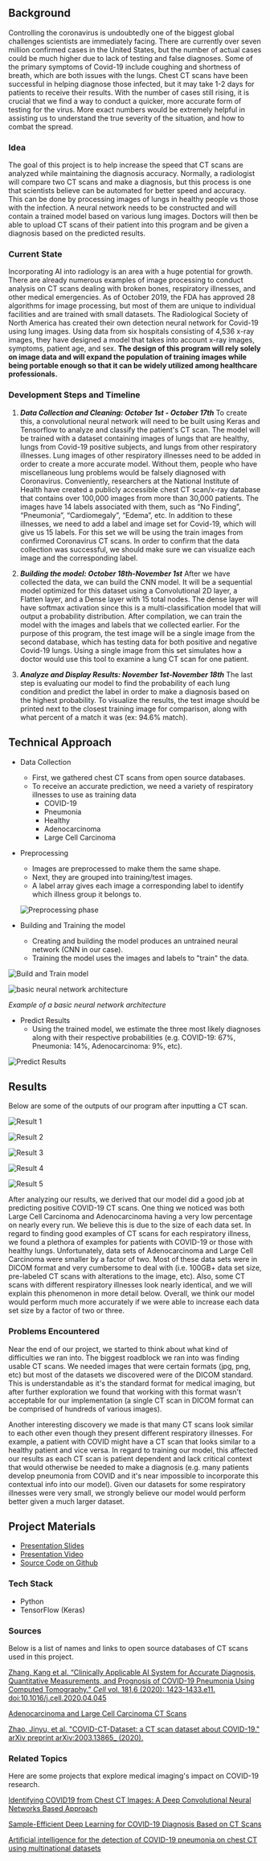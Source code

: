 
## Background
Controlling the coronavirus is undoubtedly one of the biggest global challenges scientists are immediately facing. There are currently over seven million confirmed cases in the United States, but the number of actual cases could be much higher due to lack of testing and false diagnoses. Some of the primary symptoms of Covid-19 include coughing and shortness of breath, which are both issues with the lungs. Chest CT scans have been successful in helping diagnose those infected, but it may take 1-2 days for patients to receive their results. With the number of cases still rising, it is crucial that we find a way to conduct a quicker, more accurate form of testing for the virus. More exact numbers would be extremely helpful in assisting us to understand the true severity of the situation, and how to combat the spread.

### Idea

The goal of this project is to help increase the speed that CT scans are analyzed while maintaining the diagnosis accuracy. Normally, a radiologist will compare two CT scans and make a diagnosis, but this process is one that scientists believe can be automated for better speed and accuracy. This can be done by processing images of lungs in healthy people vs those with the infection. A neural network needs to be constructed and will contain a trained model based on various lung images. Doctors will then be able to upload CT scans of their patient into this program and be given a diagnosis based on the predicted results.

### Current State

Incorporating AI into radiology is an area with a huge potential for growth. There are already numerous examples of image processing to conduct analysis on CT scans dealing with broken bones, respiratory illnesses, and other medical emergencies. As of October 2019, the FDA has approved 28 algorithms for image processing, but most of them are unique to individual facilities and are trained with small datasets. The Radiological Society of North America has created their own detection neural network for Covid-19 using lung images. Using data from six hospitals consisting of 4,536 x-ray images, they have designed a model that takes into account x-ray images, symptoms, patient age, and sex. **The design of this program will rely solely on image data and will expand the population of training images while being portable enough so that it can be widely utilized among healthcare professionals.**

### Development Steps and Timeline

 1. ***Data Collection and Cleaning: October 1st - October 17th***
    To create this, a convolutional neural network will need to be built using Keras and Tensorflow to analyze and classify the patient's CT scan. The model will be trained with a dataset containing images of lungs that are healthy, lungs from Covid-19 positive subjects, and lungs from other respiratory illnesses. Lung images of other respiratory illnesses need to be added in order to create a more accurate model. Without them, people who have miscellaneous lung problems would be falsely diagnosed with Coronavirus. Conveniently, researchers at the National Institute of Health have created a publicly accessible chest CT scan/x-ray database that contains over 100,000 images from more than 30,000 patients. The images have 14 labels associated with them, such as “No Finding”, “Pneumonia”, “Cardiomegaly”, “Edema”, etc. In addition to these illnesses, we need to add a label and image set for Covid-19, which will give us 15 labels. For this set we will be using the train images from confirmed Coronavirus CT scans. In order to confirm that the data collection was successful, we should make sure we can visualize each image and the corresponding label.

2.  ***Building the model: October 18th-November 1st***
    After we have collected the data, we can build the CNN model. It will be a sequential model optimized for this dataset using a Convolutional 2D layer, a Flatten layer, and a Dense layer with 15 total nodes. The dense layer will have softmax activation since this is a multi-classification model that will output a probability distribution. After compilation, we can train the model with the images and labels that we collected earlier. For the purpose of this program, the test image will be a single image from the second database, which has testing data for both positive and negative Covid-19 lungs. Using a single image from this set simulates how a doctor would use this tool to examine a lung CT scan for one patient.
3. ***Analyze and Display Results: November 1st-November 18th***
    The last step is evaluating our model to find the probability of each lung condition and predict the label in order to make a diagnosis based on the highest probability. To visualize the results, the test image should be printed next to the closest training image for comparison, along with what percent of a match it was (ex: 94.6% match).

## Technical Approach

 - Data Collection
	 - First, we gathered chest CT scans from open source databases.
	 - To receive an accurate prediction, we need a variety of respiratory illnesses to use as training data
		 - COVID-19
		 - Pneumonia
		 - Healthy
		 - Adenocarcinoma
		 - Large Cell Carcinoma
 - Preprocessing
	 - Images are preprocessed to make them the same shape.
	 - Next, they are grouped into training/test images.
	 - A label array gives each image a corresponding label to identify which illness group it belongs to.
	 
	 ![Preprocessing phase](https://i.imgur.com/4h25i3J.png)

 - Building and Training the model
	 - Creating and building the model produces an untrained neural network (CNN in our case).
	 - Training the model uses the images and labels to "train" the data.

![Build and Train model](https://i.imgur.com/7Q3lWM9.png)

![basic neural network architecture](https://i.imgur.com/60TC6W4.png)
  
*Example of a basic neural network architecture*
 - Predict Results
	 - Using the trained model, we estimate the three most likely diagnoses along with their respective probabilities (e.g. COVID-19: 67%, Pneumonia: 14%, Adenocarcinoma: 9%, etc).
	
![Predict Results](https://i.imgur.com/bmCkDdO.png)

## Results
Below are some of the outputs of our program after inputting a CT scan.

![Result 1](https://i.imgur.com/PvdOZ6U.png)

![Result 2](https://i.imgur.com/Rgm0L6J.png)

![Result 3](https://i.imgur.com/ol9RDMx.png)

![Result 4](https://i.imgur.com/EG8J30U.png)

![Result 5](https://i.imgur.com/YhVFiBw.png)

After analyzing our results, we derived that our model did a good job at predicting positive COVID-19 CT scans. One thing we noticed was both Large Cell Carcinoma and Adenocarcinoma having a very low percentage on nearly every run. We believe this is due to the size of each data set. In regard to finding good examples of CT scans for each respiratory illness, we found a plethora of examples for patients with COVID-19 or those with healthy lungs. Unfortunately, data sets of Adenocarcinoma and Large Cell Carcinoma were smaller by a factor of two. Most of these data sets were in DICOM format and very cumbersome to deal with (i.e. 100GB+ data set size, pre-labeled CT scans with alterations to the image, etc). Also, some CT scans with different respiratory illnesses look nearly identical, and we will explain this phenomenon in more detail below. Overall, we think our model would perform much more accurately if we were able to increase each data set size by a factor of two or three.

### Problems Encountered
Near the end of our project, we started to think about what kind of difficulties we ran into. The biggest roadblock we ran into was finding usable CT scans. We needed images that were certain formats (jpg, png, etc) but most of the datasets we discovered were of the DICOM standard. This is understandable as it's the standard format for medical imaging, but after further exploration we found that working with this format wasn't acceptable for our implementation (a single CT scan in DICOM format can be comprised of hundreds of various images).

Another interesting discovery we made is that many CT scans look similar to each other even though they present different respiratory illnesses. For example, a patient with COVID might have a CT scan that looks similar to a healthy patient and vice versa. In regard to training our model, this affected our results as each CT scan is patient dependent and lack critical context that would otherwise be needed to make a diagnosis (e.g. many patients develop pneumonia from COVID and it's near impossible to incorporate this contextual info into our model). Given our datasets for some respiratory illnesses were very small, we strongly believe our model would perform better given a much larger dataset.

## Project Materials

 - [Presentation Slides](https://docs.google.com/presentation/d/1nr-n63nrJ9jsreuh-RTk1XlCcX8rok-jeBqi4GhL3zY/edit?usp=sharing)
 - [Presentation Video](https://drive.google.com/file/d/1iFuPBp_VFopdzyHgY0gxxrm1S4wjgs4a/view?usp=sharing)
 - [Source Code on Github](https://github.com/sgronseth/CovidLungAnalysis)

### Tech Stack
 - Python
 - TensorFlow (Keras)

### Sources
Below is a list of names and links to open source databases of CT scans used in this project.

[Zhang, Kang et al. “Clinically Applicable AI System for Accurate Diagnosis, Quantitative Measurements, and Prognosis of COVID-19 Pneumonia Using Computed Tomography.” _Cell_ vol. 181,6 (2020): 1423-1433.e11. doi:10.1016/j.cell.2020.04.045](https://www.ncbi.nlm.nih.gov/pmc/articles/PMC7196900/)

[Adenocarcinoma and Large Cell Carcinoma CT Scans](https://www.kaggle.com/mohamedhanyyy/chest-ctscan-images/metadata)

[Zhao, Jinyu, et al. "COVID-CT-Dataset: a CT scan dataset about COVID-19."  arXiv preprint arXiv:2003.13865_  (2020).](https://arxiv.org/abs/2003.13865)

### Related Topics
Here are some projects that explore medical imaging's impact on COVID-19 research.

[Identifying COVID19 from Chest CT Images: A Deep Convolutional Neural Networks Based Approach](https://www.hindawi.com/journals/jhe/2020/8843664/)

[Sample-Efficient Deep Learning for COVID-19 Diagnosis Based on CT Scans](https://www.medrxiv.org/content/10.1101/2020.04.13.20063941v1)

[Artificial intelligence for the detection of COVID-19 pneumonia on chest CT using multinational datasets](https://www.nature.com/articles/s41467-020-17971-2)
